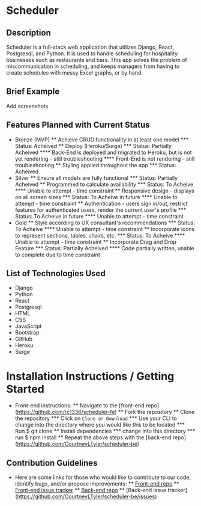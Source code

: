 
# Scheduler
## Description
Scheduler is a full-stack web application that utilizes Django, React, Postgresql, and Python.  It is used to handle scheduling for hospitality businesses such as restaurants and bars.  This app solves the problem of miscommunication in scheduling, and keeps managers from having to create schedules with messy Excel graphs, or by hand.
## Brief Example
Add screenshots
## Features Planned with Current Status
* Bronze (MVP)
** Achieve CRUD functionality in at least one model
*** Status: Acheived
** Deploy (Heroku/Surge)
*** Status: Partially Acheived
**** Back-End is deployed and migrated to Heroku, but is not yet rendering - still troubleshooting
**** Front-End is not rendering - still troubleshooting
** Styling applied throughout the app
*** Status: Acheived
* Silver
** Ensure all models are fully functional
*** Status: Partially Acheived
** Programmed to calculate availability
*** Status: To Acheive
**** Unable to attempt - time constraint
** Responsive design - displays on all screen sizes
*** Status: To Acheive in future
**** Unable to attempt - time constraint
** Authentication - users sign in/out, restrict features for authenticated users, render the current user's profile
*** Status: To Acheive in future
**** Unable to attempt - time constraint
* Gold
** Style according to UX consultant's recommendations
*** Status: To Acheive
**** Unable to attempt - time constraint
** Incorporate icons to represent sections, tables, chairs, etc.
*** Status: To Acheive
**** Unable to attempt - time constraint
** Incorporate Drag and Drop Feature
*** Status: Partially Acheived
**** Code partially written, unable to complete due to time constraint
## List of Technologies Used
* Django
* Python
* React
* Postgresql
* HTML
* CSS
* JavaScript
* Bootstrap
* GitHub
* Heroku
* Surge
# Installation Instructions / Getting Started
* Front-end instructions:
** Navigate to the [front-end repo] (https://github.com/rc1336/scheduler-fe)
** Fork the repository
** Clone the repository
*** Click on `Clone or Download`
*** Use your CLI to change into the directory where you would like this to be located
*** Run $ git clone <clone link provided by GitHub>
** Install dependencies
*** change into this directory
*** run $ npm install
** Repeat the above steps with the [back-end repo] (https://github.com/CourtneyLTyler/scheduler-be)
## Contribution Guidelines
* Here are some links for those who would like to contribute to our code, identify bugs, and/or propose improvements:
** [Front-end repo](https://github.com/rc1336/scheduler-fe)
** [Front-end issue tracker](https://github.com/rc1336/scheduler-fe/issues)
** [Back-end repo](https://github.com/CourtneyLTyler/scheduler-be)
** [Back-end issue tracker]
(https://github.com/CourtneyLTyler/scheduler-be/issues)
